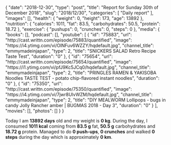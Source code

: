 {
    "date": "2018-12-30",
    "type": "post",
    "title": "Report for Sunday 30th of December 2018",
    "slug": "2018\/12\/30",
    "categories": [
        "Daily report"
    ],
    "images": [],
    "health": {
        "weight": 0,
        "height": 173,
        "age": 13892
    },
    "nutrition": {
        "calories": 1011,
        "fat": 83.5,
        "carbohydrates": 50.5,
        "protein": 18.72
    },
    "exercise": {
        "pushups": 0,
        "crunches": 0,
        "steps": 0
    },
    "media": {
        "books": [],
        "podcast": [],
        "youtube": [
            {
                "id": "75883",
                "url": "http:\/\/cast.writtn.com\/episode\/75883\/quantified",
                "image": "https:\/\/i4.ytimg.com\/vi\/OlNFuv6WZZY\/hqdefault.jpg",
                "channel_title": "emmymadeinjapan",
                "type": 2,
                "title": "SNICKERS SALAD Retro Recipe Taste Test",
                "duration": "0"
            },
            {
                "id": "75654",
                "url": "http:\/\/cast.writtn.com\/episode\/75654\/quantified",
                "image": "https:\/\/i1.ytimg.com\/vi\/pfJ9Kc5JCq0\/hqdefault.jpg",
                "channel_title": "emmymadeinjapan",
                "type": 2,
                "title": "PRINGLES RAMEN & YAKISOBA Noodles TASTE TEST - potato chip-flavored instant noodles",
                "duration": "0"
            },
            {
                "id": "75350",
                "url": "http:\/\/cast.writtn.com\/episode\/75350\/quantified",
                "image": "https:\/\/i4.ytimg.com\/vi\/7jwr8UlvWZM\/hqdefault.jpg",
                "channel_title": "emmymadeinjapan",
                "type": 2,
                "title": "DIY MEALWORM Lollipops - bugs in candy Jolly Rancher amber | BUGMAS 2018 - Day 3",
                "duration": "0"
            }
        ],
        "movies": [],
        "photos": []
    }
}

Today I am <strong>13892 days</strong> old and my weight is <strong>0 kg</strong>. During the day, I consumed <strong>1011 kcal</strong> coming from <strong>83.5 g</strong> fat, <strong>50.5 g</strong> carbohydrates and <strong>18.72 g</strong> protein. Managed to do <strong>0 push-ups</strong>, <strong>0 crunches</strong> and walked <strong>0 steps</strong> during the day which is approximately <strong>0 km</strong>.
